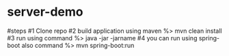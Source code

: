 # server-demo
#steps
#1 Clone repo
#2 build application using maven %> mvn clean install
#3 run using command %> java -jar -jarname
#4 you can run using spring-boot also command %> mvn spring-boot:run
